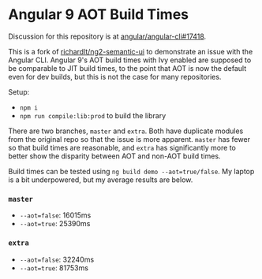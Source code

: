 # Angular 9 AOT Build Times

Discussion for this repository is at [angular/angular-cli#17418](https://github.com/angular/angular-cli/issues/17418).

This is a fork of [richardlt/ng2-semantic-ui](https://github.com/richardlt/ng2-semantic-ui) to demonstrate an issue with the Angular CLI. Angular 9's AOT build times with Ivy enabled are supposed to be comparable to JIT build times, to the point that AOT is now the default even for dev builds, but this is not the case for many repositories.

Setup:

* `npm i`
* `npm run compile:lib:prod` to build the library

There are two branches, `master` and `extra`. Both have duplicate modules from the original repo so that the issue is more apparent. `master` has fewer so that build times are reasonable, and `extra` has significantly more to better show the disparity between AOT and non-AOT build times.

Build times can be tested using `ng build demo --aot=true/false`. My laptop is a bit underpowered, but my average results are below.

### `master`
* `--aot=false`: 16015ms
* `--aot=true`: 25390ms

### `extra`
* `--aot=false`: 32240ms
* `--aot=true`: 81753ms